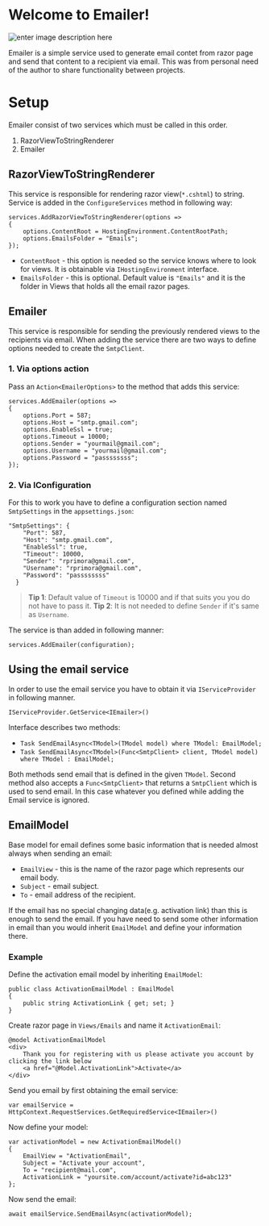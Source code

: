 # Welcome to Emailer!
![enter image description here](https://i.imgur.com/zprf5Jm.png)

Emailer is a simple service used to generate email contet from razor page and send that content to a recipient via email. This was from personal need of the author to share functionality between projects.

# Setup

Emailer consist of two services which must be called in this order.
 1. RazorViewToStringRenderer
 2. Emailer

## RazorViewToStringRenderer

This service is responsible for rendering razor view(`*.cshtml`) to string. Service is added in the `ConfigureServices` method in following way:

    services.AddRazorViewToStringRenderer(options => 
    {
    	options.ContentRoot = HostingEnvironment.ContentRootPath;
    	options.EmailsFolder = "Emails";
    });

 - `ContentRoot` - this option is needed so the service knows where to look for views. It is obtainable via `IHostingEnvironment` interface.
 - `EmailsFolder` - this is optional. Default value is `"Emails"` and it is the folder in Views that holds all the email razor pages.

## Emailer

This service is responsible for sending the previously rendered views to the recipients via email. When adding the service there are two ways to define options needed to create the `SmtpClient`.

### 1. Via options action

Pass an `Action<EmailerOptions>` to the method that adds this service:

    services.AddEmailer(options => 
    {
        options.Port = 587;
        options.Host = "smtp.gmail.com";
        options.EnableSsl = true;
        options.Timeout = 10000;
        options.Sender = "yourmail@gmail.com";
        options.Username = "yourmail@gmail.com";
        options.Password = "passssssss";
    });

### 2. Via IConfiguration

For this to work you have to define a configuration section named `SmtpSettings` in the `appsettings.json`:

    "SmtpSettings": {
        "Port": 587,
        "Host": "smtp.gmail.com",
        "EnableSsl": true,
        "Timeout": 10000,
        "Sender": "rprimora@gmail.com",
        "Username": "rprimora@gmail.com",
        "Password": "passssssss"
      }

> **Tip 1**: Default value of `Timeout` is 10000 and if that suits you you do not have to pass it.
> **Tip 2**: It is not needed to define `Sender` if it's same as `Username`.

The service is than added in following manner:

    services.AddEmailer(configuration);

## Using the email service

In order to use the email service you have to obtain it via `IServiceProvider` in following manner.

    IServiceProvider.GetService<IEmailer>()

Interface describes two methods:

 - `Task SendEmailAsync<TModel>(TModel model) where TModel: EmailModel;`
 - `Task SendEmailAsync<TModel>(Func<SmtpClient> client, TModel model) where TModel : EmailModel;`

Both methods send email that is defined in the given `TModel`. Second method also accepts a `Func<SmtpClient>` that returns a `SmtpClient` which is used to send email. In this case whatever you defined while adding the Email service is ignored.

## EmailModel

Base model for email defines some basic information that is needed almost always when sending an email:

 - `EmailView` - this is the name of the razor page which represents our email body.
 - `Subject` - email subject.
 - `To` - email address of the recipient.

If the email has no special changing data(e.g. activation link) than this is enough to send the email. If you have need to send some other information in email than you would inherit `EmailModel` and define your information there.

### Example

Define the activation email model by inheriting `EmailModel`:

    public class ActivationEmailModel : EmailModel
    {
    	public string ActivationLink { get; set; }
    }
Create razor page in `Views/Emails` and name it `ActivationEmail`:

    @model ActivationEmailModel
    <div>
    	Thank you for registering with us please activate you account by clicking the link below
    	<a href="@Model.ActivationLink">Activate</a>
    </div>

Send you email by first obtaining the email service:

    var emailService = HttpContext.RequestServices.GetRequiredService<IEmailer>()

Now define your model:

    var activationModel = new ActivationEmailModel()
    {
    	EmailView = "ActivationEmail",
    	Subject = "Activate your account",
    	To = "recipient@mail.com",
    	ActivationLink = "yoursite.com/account/activate?id=abc123"
    };
Now send the email:

    await emailService.SendEmailAsync(activationModel);

